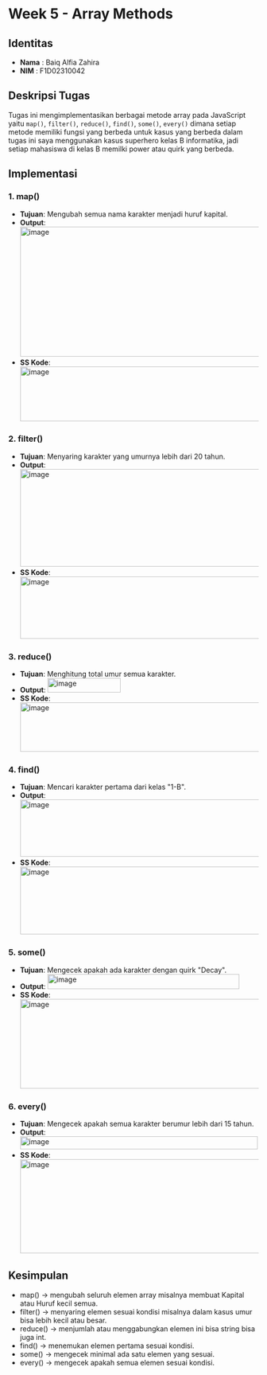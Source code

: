 # Week 5 - Array Methods

## Identitas
- **Nama** : Baiq Alfia Zahira  
- **NIM**  : F1D02310042  

## Deskripsi Tugas
Tugas ini mengimplementasikan berbagai metode array pada JavaScript yaitu `map()`, `filter()`, `reduce()`, `find()`, `some()`, `every()` dimana setiap metode memiliki fungsi yang berbeda untuk kasus yang berbeda dalam tugas ini saya menggunakan kasus superhero kelas B informatika, jadi setiap mahasiswa di kelas B memilki power atau quirk yang berbeda.

## Implementasi

### 1. map()
- **Tujuan**: Mengubah semua nama karakter menjadi huruf kapital.
- **Output**:  <img width="520" height="261" alt="image" src="https://github.com/user-attachments/assets/06c028ee-96d0-4d19-9141-6783f759aad4" />
- **SS Kode**: <img width="787" height="110" alt="image" src="https://github.com/user-attachments/assets/a589649f-3629-4cca-811e-69482f14388e" />



### 2. filter()
- **Tujuan**: Menyaring karakter yang umurnya lebih dari 20 tahun.
- **Output**: <img width="959" height="196" alt="image" src="https://github.com/user-attachments/assets/f2cc7f39-34ca-4d63-afd7-49e8ba42cbdf" />
- **SS Kode**: <img width="641" height="125" alt="image" src="https://github.com/user-attachments/assets/b4c17b01-8f84-40d4-9ead-01295e2215de" />


  
### 3. reduce()
- **Tujuan**: Menghitung total umur semua karakter.
- **Output**:  <img width="147" height="29" alt="image" src="https://github.com/user-attachments/assets/e2e97da1-d095-4433-b5eb-5c33d665db0f" />
- **SS Kode**: <img width="793" height="99" alt="image" src="https://github.com/user-attachments/assets/80565cdf-ee6f-4557-98e3-379862a6cb34" />



### 4. find()
- **Tujuan**: Mencari karakter pertama dari kelas "1-B".
- **Output**: <img width="710" height="115" alt="image" src="https://github.com/user-attachments/assets/7f6b252b-b539-47cb-9884-dad279a7bdf2" />
- **SS Kode**: <img width="654" height="136" alt="image" src="https://github.com/user-attachments/assets/4e147142-268d-496e-a3bb-fc63a772f36d" />



### 5. some()
- **Tujuan**: Mengecek apakah ada karakter dengan quirk "Decay".
- **Output**:  <img width="386" height="30" alt="image" src="https://github.com/user-attachments/assets/0a9be9f1-b3be-4fa1-8a2d-d44dc2570497" />
- **SS Kode**: <img width="801" height="180" alt="image" src="https://github.com/user-attachments/assets/fae6d45b-5f8a-4a53-85e8-a1c661d157e7" />



### 6. every()
- **Tujuan**: Mengecek apakah semua karakter berumur lebih dari 15 tahun.
- **Output**:  <img width="478" height="26" alt="image" src="https://github.com/user-attachments/assets/2c0e3b24-66a4-4548-bf05-0494ed706fd3" />
- **SS Kode**: <img width="850" height="189" alt="image" src="https://github.com/user-attachments/assets/c983213b-721a-46dc-b250-b7ef7be5200c" />



## Kesimpulan
- map() → mengubah seluruh elemen array misalnya membuat Kapital atau Huruf kecil semua.  
- filter() → menyaring elemen sesuai kondisi misalnya dalam kasus umur bisa lebih kecil atau besar.  
- reduce() → menjumlah atau menggabungkan elemen ini bisa string bisa juga int.  
- find() → menemukan elemen pertama sesuai kondisi.  
- some() → mengecek minimal ada satu elemen yang sesuai.  
- every() → mengecek apakah semua elemen sesuai kondisi.  





